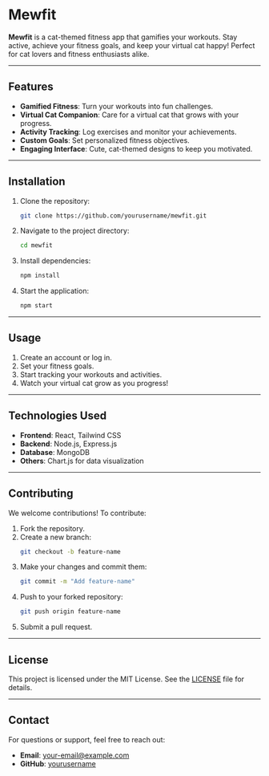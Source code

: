 # Mewfit

**Mewfit** is a cat-themed fitness app that gamifies your workouts. Stay active, achieve your fitness goals, and keep your virtual cat happy! Perfect for cat lovers and fitness enthusiasts alike.

---

## Features
- **Gamified Fitness**: Turn your workouts into fun challenges.
- **Virtual Cat Companion**: Care for a virtual cat that grows with your progress.
- **Activity Tracking**: Log exercises and monitor your achievements.
- **Custom Goals**: Set personalized fitness objectives.
- **Engaging Interface**: Cute, cat-themed designs to keep you motivated.

---

## Installation
1. Clone the repository:
   ```bash
   git clone https://github.com/yourusername/mewfit.git
   ```
2. Navigate to the project directory:
   ```bash
   cd mewfit
   ```
3. Install dependencies:
   ```bash
   npm install
   ```
4. Start the application:
   ```bash
   npm start
   ```

---

## Usage
1. Create an account or log in.
2. Set your fitness goals.
3. Start tracking your workouts and activities.
4. Watch your virtual cat grow as you progress!

---

## Technologies Used
- **Frontend**: React, Tailwind CSS
- **Backend**: Node.js, Express.js
- **Database**: MongoDB
- **Others**: Chart.js for data visualization

---

## Contributing
We welcome contributions! To contribute:
1. Fork the repository.
2. Create a new branch:
   ```bash
   git checkout -b feature-name
   ```
3. Make your changes and commit them:
   ```bash
   git commit -m "Add feature-name"
   ```
4. Push to your forked repository:
   ```bash
   git push origin feature-name
   ```
5. Submit a pull request.

---

## License
This project is licensed under the MIT License. See the [LICENSE](LICENSE) file for details.

---

## Contact
For questions or support, feel free to reach out:
- **Email**: [your-email@example.com](mailto:your-email@example.com)
- **GitHub**: [yourusername](https://github.com/yourusername)
